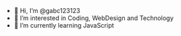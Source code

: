- 👋 Hi, I’m @gabc123123
- 👀 I’m interested in Coding, WebDesign and Technology
- 🌱 I’m currently learning JavaScript
<!--
- 💞️ I’m looking to collaborate on ...
- 📫 How to reach me ...
-->

<!---
gabc123123/gabc123123 is a ✨ special ✨ repository because its `README.md` (this file) appears on your GitHub profile.
You can click the Preview link to take a look at your changes.
--->
